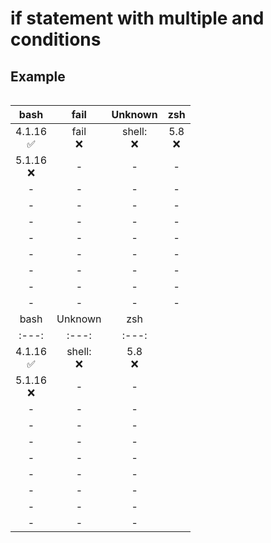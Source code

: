 # if statement with multiple and conditions

## Example

```sh

```


| bash | fail | Unknown | zsh |
|:---:|:---:|:---:|:---:|
| 4.1.16<br/>✅ | fail<br/>❌ | shell:<br/>❌ | 5.8<br/>❌ |
| 5.1.16<br/>❌ | - | - | - |
| - | - | - | - |
| - | - | - | - |
| - | - | - | - |
| - | - | - | - |
| - | - | - | - |
| - | - | - | - |
| - | - | - | - |
| - | - | - | - |
| bash | Unknown | zsh |
|:---:|:---:|:---:|
| 4.1.16<br/>✅ | shell:<br/>❌ | 5.8<br/>❌ |
| 5.1.16<br/>❌ | - | - |
| - | - | - |
| - | - | - |
| - | - | - |
| - | - | - |
| - | - | - |
| - | - | - |
| - | - | - |
| - | - | - |
